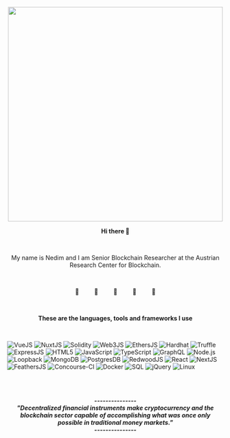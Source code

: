 <p align="center">
  <img width="500" height="500" src="https://user-images.githubusercontent.com/19872990/120787840-0fda5100-c530-11eb-8c12-39ff4ba7af72.gif">
</p>

<p align="center">
  <b>Hi there 👋 </b>
</p>
<br>

<p align="center">
My name is Nedim and I am Senior Blockchain Researcher at the Austrian Research Center for Blockchain.
</p>

<br>
<p align="center">
🚀     &nbsp &nbsp  &nbsp &nbsp  🚀    &nbsp &nbsp  &nbsp &nbsp    🚀    &nbsp &nbsp  &nbsp &nbsp    🚀     &nbsp &nbsp   &nbsp &nbsp  🚀  
</p>
  
<br>






  


<p align="center">
<b>These are the languages, tools and frameworks I use </b>
</p>
<br>

![VueJS](https://img.shields.io/badge/-VueJS-000000?style=flat)
![NuxtJS](https://img.shields.io/badge/-NuxtJS-000000?style=flat)
![Solidity](https://img.shields.io/badge/-Solidity-000000?style=flat)
![Web3JS](https://img.shields.io/badge/-Web3JS-000000?style=flat)
![EthersJS](https://img.shields.io/badge/-EthersJS-000000?style=flat)
![Hardhat](https://img.shields.io/badge/-Hardhat-000000?style=flat)
![Truffle](https://img.shields.io/badge/-Truffle-000000?style=flat)
![ExpressJS](https://img.shields.io/badge/-ExpressJS-000000?style=flat)
![HTML5](https://img.shields.io/badge/-HTML5-000000?style=flat&logo=HTML5)
![JavaScript](https://img.shields.io/badge/-JavaScript-000000?style=flat&logo=javascript)
![TypeScript](https://img.shields.io/badge/-TypeScript-000000?style=flat&logo=typescript&logoColor=007ACC)
![GraphQL](https://img.shields.io/badge/-GraphQL-000000?style=flat)
![Node.js](https://img.shields.io/badge/-Node.js-000000?style=flat&logo=node.js&logoColor=339933)
![Loopback](https://img.shields.io/badge/-Loopback-000000?style=flat)
![MongoDB](https://img.shields.io/badge/-MongoDB-000000?style=flat)
![PostgresDB](https://img.shields.io/badge/-PostgresDB-000000?style=flat)
![RedwoodJS](https://img.shields.io/badge/-RedwoodJS-000000?style=flat)
![React](https://img.shields.io/badge/-React-000000?style=flat&logo=React&logoColor=61DAFB)
![NextJS](https://img.shields.io/badge/-NextJS-000000?style=flat)
![FeathersJS](https://img.shields.io/badge/-FeathersJS-000000?style=flat)
![Concourse-CI](https://img.shields.io/badge/-ConcourseCI-000000?style=flat)
![Docker](https://img.shields.io/badge/-Docker-000000?style=flat)
![SQL](https://img.shields.io/badge/-SQL-000000?style=flat&logo=MySQL)
![jQuery](https://img.shields.io/badge/-jQuery-000000?style=flat&logo=jQuery&logoColor=0769AD)
![Linux](https://img.shields.io/badge/-Linux-000000?style=flat&logo=linux&logoColor=FCC624)


<br>
<br>
<p align="center"><b><i>---------------<br>"Decentralized financial instruments make cryptocurrency and the blockchain sector capable of accomplishing what was once only possible in traditional money markets." <br>--------------- </i></b></p>

  


